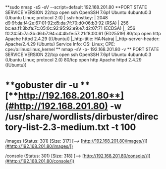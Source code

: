 **sudo nmap \-sS \-sV \-\-script=default 192\.168\.201\.80
**PORT   STATE SERVICE VERSION
22/tcp open  ssh     OpenSSH 7\.6p1 Ubuntu 4ubuntu0\.3 \(Ubuntu Linux; protocol 2\.0\)
| ssh\-hostkey: 
|   2048 d9:9f:da:f4:2e:67:01:92:d5:da:7f:70:d0:06:b3:92 \(RSA\)
|   256 bc:ea:f1:3b:fa:7c:05:0c:92:95:92:e9:e7:d2:07:71 \(ECDSA\)
|\_  256 f0:24:5b:7a:3b:d6:b7:94:c4:4b:fe:57:21:f8:00:61 \(ED25519\)
80/tcp open  http    Apache httpd 2\.4\.29 \(\(Ubuntu\)\)
|\_http\-title: HA:Natraj
|\_http\-server\-header: Apache/2\.4\.29 \(Ubuntu\)
Service Info: OS: Linux; CPE: cpe:/o:linux:linux\_kernel
**
nmap \-sV \-p\- 192\.168\.201\.80 \-v **
PORT   STATE SERVICE VERSION
22/tcp open  ssh     OpenSSH 7\.6p1 Ubuntu 4ubuntu0\.3 \(Ubuntu Linux; protocol 2\.0\)
80/tcp open  http    Apache httpd 2\.4\.29 \(\(Ubuntu\)\)

**gobuster dir \-u **[**http://192.168.201.80**](#http://192.168.201.80)
**\-w /usr/share/wordlists/dirbuster/directory\-list\-2\.3\-medium\.txt \-t 100**
===============================================================
/images               \(Status: 301\) \[Size: 317\] \[\-\-\> [http://192.168.201.80/images/\]](#http://192.168.201.80/images/])

/console              \(Status: 301\) \[Size: 318\] \[\-\-\> [http://192.168.201.80/console/\]](#http://192.168.201.80/console/])


